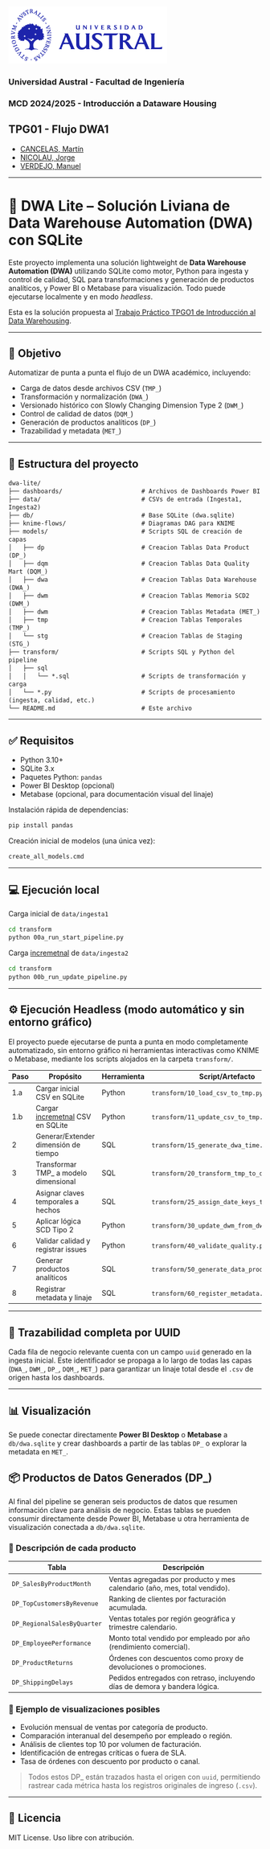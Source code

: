 ![Universidad Austral](logo-md-austral-1.png)
### Universidad Austral - Facultad de Ingeniería
### MCD 2024/2025 - Introducción a Dataware Housing
## TPG01 - Flujo DWA1

- [CANCELAS, Martín](https://www.linkedin.com/in/mart%C3%ADn-cancelas-2313a1154/)
- [NICOLAU, Jorge](https://jorgenicolau.ar/)
- [VERDEJO, Manuel](https://www.linkedin.com/in/manuel-nicol%C3%A1s-verdejo-b19255126/)
---
# 🧠 DWA Lite – Solución Liviana de Data Warehouse Automation (DWA) con SQLite

Este proyecto implementa una solución lightweight de **Data Warehouse Automation (DWA)** utilizando SQLite como motor, Python para ingesta y control de calidad, SQL para transformaciones y generación de productos analíticos, y Power BI o Metabase para visualización. Todo puede ejecutarse localmente y en modo *headless*.

Esta es la solución propuesta al [Trabajo Práctico TPGO1 de Introducción al Data Warehousing](MCD_2025_IDW-TPG01_Flujo_DWA-1e.md).

---

## 🚀 Objetivo

Automatizar de punta a punta el flujo de un DWA académico, incluyendo:

- Carga de datos desde archivos CSV (`TMP_`)
- Transformación y normalización (`DWA_`)
- Versionado histórico con Slowly Changing Dimension Type 2 (`DWM_`)
- Control de calidad de datos (`DQM_`)
- Generación de productos analíticos (`DP_`)
- Trazabilidad y metadata (`MET_`)

---

## 🧱 Estructura del proyecto

```
dwa-lite/
├── dashboards/                      # Archivos de Dashboards Power BI
├── data/                            # CSVs de entrada (Ingesta1, Ingesta2)
├── db/                              # Base SQLite (dwa.sqlite)
├── knime-flows/                     # Diagramas DAG para KNIME
├── models/                          # Scripts SQL de creación de capas
│   ├── dp                           # Creacion Tablas Data Product (DP_)
│   ├── dqm                          # Creacion Tablas Data Quality Mart (DQM_)
│   ├── dwa                          # Creacion Tablas Data Warehouse (DWA_)
│   ├── dwm                          # Creacion Tablas Memoria SCD2 (DWM_)
│   ├── dwm                          # Creacion Tablas Metadata (MET_)
│   ├── tmp                          # Creacion Tablas Temporales (TMP_)
│   └── stg                          # Creacion Tablas de Staging (STG_)
├── transform/                       # Scripts SQL y Python del pipeline
│   ├── sql                          
│   │   └── *.sql                    # Scripts de transformación y carga
│   └── *.py                         # Scripts de procesamiento (ingesta, calidad, etc.)
└── README.md                        # Este archivo
```

---

## ✅ Requisitos

- Python 3.10+
- SQLite 3.x
- Paquetes Python: `pandas`
- Power BI Desktop (opcional)
- Metabase (opcional, para documentación visual del linaje)

Instalación rápida de dependencias:
```bash
pip install pandas
```
Creación inicial de modelos (una única vez):
```cmd
create_all_models.cmd
```

---

## 💻 Ejecución local

Carga inicial de `data/ingesta1`
```cmd
cd transform
python 00a_run_start_pipeline.py
```

Carga [incremetnal](INCREMENTAL.md) de `data/ingesta2`
```cmd
cd transform
python 00b_run_update_pipeline.py
```

---

## ⚙️ Ejecución Headless (modo automático y sin entorno gráfico)

El proyecto puede ejecutarse de punta a punta en modo completamente automatizado, sin entorno gráfico ni herramientas interactivas como KNIME o Metabase, mediante los scripts alojados en la carpeta `transform/`.

| Paso | Propósito                               | Herramienta   | Script/Artefacto                        | Capa       |
|------|-----------------------------------------|---------------|-----------------------------------------|------------|
| 1.a  | Cargar inicial CSV en SQLite            | Python        | `transform/10_load_csv_to_tmp.py`          | TMP_       |
| 1.b  | Cargar [incremetnal](INCREMENTAL.md) CSV en SQLite        | Python        | `transform/11_update_csv_to_tmp.py`          | TMP_       |
| 2    | Generar/Extender dimensión de tiempo    | SQL           | `transform/15_generate_dwa_time.sql`       | DWA_Time   |
| 3    | Transformar TMP_ a modelo dimensional   | SQL           | `transform/20_transform_tmp_to_dwa.sql`    | DWA_       |
| 4    | Asignar claves temporales a hechos      | SQL           | `transform/25_assign_date_keys_to_facts.sql`| DWA_      |
| 5    | Aplicar lógica SCD Tipo 2               | Python        | `transform/30_update_dwm_from_dwa.py`      | DWM_       |
| 6    | Validar calidad y registrar issues      | Python        | `transform/40_validate_quality.py`         | DQM_       |
| 7    | Generar productos analíticos            | SQL           | `transform/50_generate_data_products.sql`  | DP_        |
| 8    | Registrar metadata y linaje             | SQL           | `transform/60_register_metadata.sql`       | MET_       |

---

## 🧬 Trazabilidad completa por UUID

Cada fila de negocio relevante cuenta con un campo `uuid` generado en la ingesta inicial. Este identificador se propaga a lo largo de todas las capas (`DWA_`, `DWM_`, `DP_`, `DQM_`, `MET_`) para garantizar un linaje total desde el `.csv` de origen hasta los dashboards.

---

## 📊 Visualización

Se puede conectar directamente **Power BI Desktop** o **Metabase** a `db/dwa.sqlite` y crear dashboards a partir de las tablas `DP_` o explorar la metadata en `MET_`.

## 📦 Productos de Datos Generados (DP_)

Al final del pipeline se generan seis productos de datos que resumen información clave para análisis de negocio. Estas tablas se pueden consumir directamente desde Power BI, Metabase u otra herramienta de visualización conectada a `db/dwa.sqlite`.

### 🧾 Descripción de cada producto

| Tabla                        | Descripción                                                                 |
|-----------------------------|-----------------------------------------------------------------------------|
| `DP_SalesByProductMonth`    | Ventas agregadas por producto y mes calendario (año, mes, total vendido).  |
| `DP_TopCustomersByRevenue`  | Ranking de clientes por facturación acumulada.                             |
| `DP_RegionalSalesByQuarter` | Ventas totales por región geográfica y trimestre calendario.               |
| `DP_EmployeePerformance`    | Monto total vendido por empleado por año (rendimiento comercial).          |
| `DP_ProductReturns`         | Órdenes con descuentos como proxy de devoluciones o promociones.           |
| `DP_ShippingDelays`         | Pedidos entregados con retraso, incluyendo días de demora y bandera lógica.|

### 🧩 Ejemplo de visualizaciones posibles

- Evolución mensual de ventas por categoría de producto.
- Comparación interanual del desempeño por empleado o región.
- Análisis de clientes top 10 por volumen de facturación.
- Identificación de entregas críticas o fuera de SLA.
- Tasa de órdenes con descuento por producto o canal.

> Todos estos DP_ están trazados hasta el origen con `uuid`, permitiendo
> rastrear cada métrica hasta los registros originales de ingreso (`.csv`).

---

## 📄 Licencia

MIT License. Uso libre con atribución.
